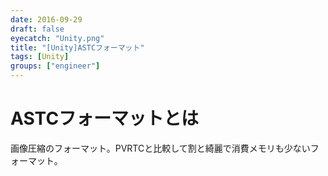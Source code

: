 ```yaml
---
date: 2016-09-29
draft: false
eyecatch: "Unity.png"
title: "[Unity]ASTCフォーマット"
tags: [Unity]
groups: ["engineer"]
---
```


# ASTCフォーマットとは
画像圧縮のフォーマット。PVRTCと比較して割と綺麗で消費メモリも少ないフォーマット。


